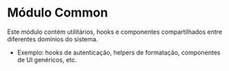 # Módulo Common

Este módulo contém utilitários, hooks e componentes compartilhados entre diferentes domínios do
sistema.

- Exemplo: hooks de autenticação, helpers de formatação, componentes de UI genéricos, etc.
